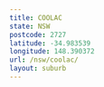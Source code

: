 ```yaml
---
title: COOLAC
state: NSW
postcode: 2727
latitude: -34.983539
longitude: 148.390372
url: /nsw/coolac/
layout: suburb
---
```

